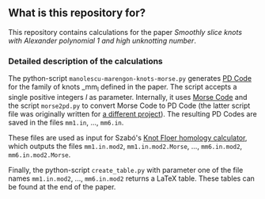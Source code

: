 ## What is this repository for?

This repository contains calculations for the paper _Smoothly slice knots with Alexander polynomial 1 and high unknotting number_.

### Detailed description of the calculations

The python-script `manolescu-marengon-knots-morse.py` generates [PD Code](http://katlas.org/wiki/Planar_Diagrams) for the family of knots _mm<sub>l</sub> defined in the paper. The script accepts a single positive integers _l_ as parameter.
Internally, it uses [Morse Code](https://cbz20.raspberryip.com/code/khtpp/docs/Input.html) and the script `morse2pd.py` to convert Morse Code to PD Code (the latter script file was originally written for [a different project](https://github.com/LLewark/theta)).
The resulting PD Codes are saved in the files `mm1.in`, ..., `mm6.in`.

These files are used as input for Szabó's [Knot Floer homology calculator](https://web.math.princeton.edu/~szabo/HFKcalc.html), which outputs the files `mm1.in.mod2`, `mm1.in.mod2.Morse`, ...,  `mm6.in.mod2`, `mm6.in.mod2.Morse`.

Finally, the python-script `create_table.py` with parameter one of the file names `mm1.in.mod2`, ..., `mm6.in.mod2` returns a LaTeX table. These tables can be found at the end of the paper.
